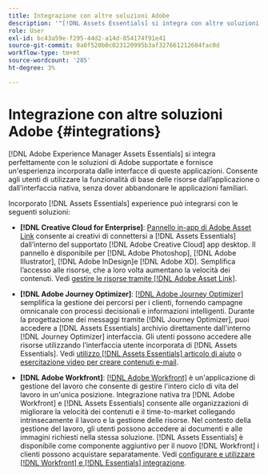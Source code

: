 ```yaml
---
title: Integrazione con altre soluzioni Adobe
description: '"[!DNL Assets Essentials] si integra con altre soluzioni Adobe e fornisce un’esperienza incorporata dall’interno dell’applicazione nativa."'
role: User
exl-id: bc43a59e-f295-44d2-a14d-854174f91e41
source-git-commit: 0a0f520b0c023120995b3af327661212604fac0d
workflow-type: tm+mt
source-wordcount: '285'
ht-degree: 3%

---
```


# Integrazione con altre soluzioni Adobe {#integrations}

[!DNL Adobe Experience Manager Assets Essentials] si integra perfettamente con le soluzioni di Adobe supportate e fornisce un&#39;esperienza incorporata dalle interfacce di queste applicazioni. Consente agli utenti di utilizzare la funzionalità di base delle risorse dall’applicazione o dall’interfaccia nativa, senza dover abbandonare le applicazioni familiari.

Incorporato [!DNL Assets Essentials] experience può integrarsi con le seguenti soluzioni:

* **[!DNL Creative Cloud for Enterprise]**: [Pannello in-app di Adobe Asset Link](https://www.adobe.com/creativecloud/business/enterprise/adobe-asset-link.html) consente ai creativi di connettersi a [!DNL Assets Essentials] dall’interno del supportato [!DNL Adobe Creative Cloud] app desktop. Il pannello è disponibile per [!DNL Adobe Photoshop], [!DNL Adobe Illustrator], [!DNL Adobe InDesign]e [!DNL Adobe XD]. Semplifica l’accesso alle risorse, che a loro volta aumentano la velocità dei contenuti. Vedi [gestire le risorse tramite [!DNL Adobe Asset Link]](https://helpx.adobe.com/it/enterprise/using/manage-assets-using-adobe-asset-link.html).

* **[!DNL Adobe Journey Optimizer]**: [[!DNL Adobe Journey Optimizer]](https://business.adobe.com/products/journey-optimizer/adobe-journey-optimizer.html) semplifica la gestione dei percorsi per i clienti, fornendo campagne omnicanale con processi decisionali e informazioni intelligenti. Durante la progettazione dei messaggi tramite [!DNL Journey Optimizer], puoi accedere a [!DNL Assets Essentials] archivio direttamente dall&#39;interno [!DNL Journey Optimizer] interfaccia. Gli utenti possono accedere alle risorse utilizzando l’interfaccia utente incorporata di [!DNL Assets Essentials]. Vedi [utilizzo [!DNL Assets Essentials] articolo di aiuto](https://experienceleague.adobe.com/docs/journey-optimizer/using/create-messages/assets-essentials.html) o [esercitazione video per creare contenuti e-mail](https://experienceleague.adobe.com/docs/journey-optimizer-learn/tutorials/create-messages/create-email-content-with-the-message-editor.html).

* **[!DNL Adobe Workfront]**: [[!DNL Adobe Workfront]](https://www.workfront.com/) è un&#39;applicazione di gestione del lavoro che consente di gestire l&#39;intero ciclo di vita del lavoro in un&#39;unica posizione. Integrazione nativa tra [!DNL Adobe Workfront] e [!DNL Assets Essentials] consente alle organizzazioni di migliorare la velocità dei contenuti e il time-to-market collegando intrinsecamente il lavoro e la gestione delle risorse. Nel contesto della gestione del lavoro, gli utenti possono accedere ai documenti e alle immagini richiesti nella stessa soluzione. [!DNL Assets Essentials] è disponibile come componente aggiuntivo per il nuovo [!DNL Workfront] i clienti possono acquistare separatamente. Vedi [configurare e utilizzare [!DNL Workfront] e [!DNL Essentials] integrazione](https://one.workfront.com/s/document-item?bundleId=the-new-workfront-experience&amp;topicId=Content%2FDocuments%2FAdobe_Workfront_for_Experience_Manager_Assets_Essentials%2F_workfront-for-aem-asset-essentials.htm).

<!-- TBD: Hiding this link till GA. Do not even include the beta mention as discussed with Greg. Beta is done with customers selected by the Accounts team. It is not an open Beta program. At GA, document this.

* **[[!DNL Creative Cloud Libraries]**: This integration will be made available in the future.

* **[[!DNL Adobe Studio]]**: This integration will be made available in the future.
-->

